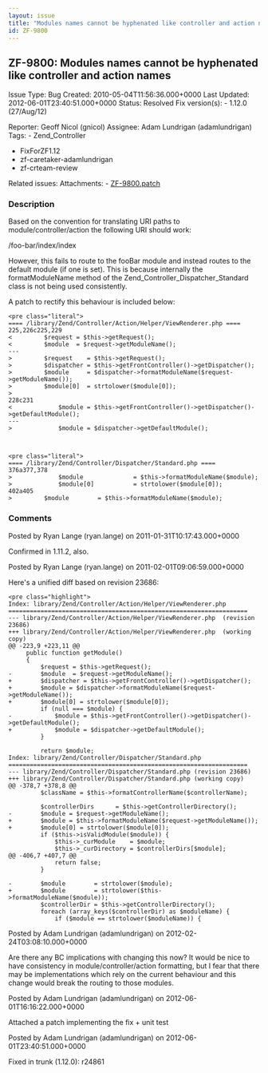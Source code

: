 ```yaml
---
layout: issue
title: "Modules names cannot be hyphenated like controller and action names"
id: ZF-9800
---
```


ZF-9800: Modules names cannot be hyphenated like controller and action names
----------------------------------------------------------------------------

 Issue Type: Bug Created: 2010-05-04T11:56:36.000+0000 Last Updated: 2012-06-01T23:40:51.000+0000 Status: Resolved Fix version(s): - 1.12.0 (27/Aug/12)
 
 Reporter:  Geoff Nicol (gnicol)  Assignee:  Adam Lundrigan (adamlundrigan)  Tags: - Zend\_Controller
- FixForZF1.12
- zf-caretaker-adamlundrigan
- zf-crteam-review
 
 Related issues: 
 Attachments: - [ZF-9800.patch](/issues/secure/attachment/15120/ZF-9800.patch)
 
### Description

Based on the convention for translating URI paths to module/controller/action the following URI should work:

/foo-bar/index/index

However, this fails to route to the fooBar module and instead routes to the default module (if one is set). This is because internally the formatModuleName method of the Zend\_Controller\_Dispatcher\_Standard class is not being used consistently.

A patch to rectify this behaviour is included below:

 
    <pre class="literal">
    ==== /library/Zend/Controller/Action/Helper/ViewRenderer.php ====
    225,226c225,229
    <         $request = $this->getRequest();
    <         $module  = $request->getModuleName();
    ---
    >         $request    = $this->getRequest();
    >         $dispatcher = $this->getFrontController()->getDispatcher();
    >         $module     = $dispatcher->formatModuleName($request->getModuleName());
    >         $module[0]  = strtolower($module[0]);
    >         
    228c231
    <             $module = $this->getFrontController()->getDispatcher()->getDefaultModule();
    ---
    >             $module = $dispatcher->getDefaultModule();


 
    <pre class="literal">
    ==== /library/Zend/Controller/Dispatcher/Standard.php ====
    376a377,378
    >             $module              = $this->formatModuleName($module);
    >             $module[0]           = strtolower($module[0]);
    402a405
    >         $module        = $this->formatModuleName($module);


 

 

### Comments

Posted by Ryan Lange (ryan.lange) on 2011-01-31T10:17:43.000+0000

Confirmed in 1.11.2, also.

 

 

Posted by Ryan Lange (ryan.lange) on 2011-02-01T09:06:59.000+0000

Here's a unified diff based on revision 23686:

 
    <pre class="highlight">
    Index: library/Zend/Controller/Action/Helper/ViewRenderer.php
    ===================================================================
    --- library/Zend/Controller/Action/Helper/ViewRenderer.php  (revision 23686)
    +++ library/Zend/Controller/Action/Helper/ViewRenderer.php  (working copy)
    @@ -223,9 +223,11 @@
         public function getModule()
         {
             $request = $this->getRequest();
    -        $module  = $request->getModuleName();
    +        $dispatcher = $this->getFrontController()->getDispatcher();
    +        $module = $dispatcher->formatModuleName($request->getModuleName());
    +        $module[0] = strtolower($module[0]);
             if (null === $module) {
    -            $module = $this->getFrontController()->getDispatcher()->getDefaultModule();
    +            $module = $dispatcher->getDefaultModule();
             }
     
             return $module;
    Index: library/Zend/Controller/Dispatcher/Standard.php
    ===================================================================
    --- library/Zend/Controller/Dispatcher/Standard.php (revision 23686)
    +++ library/Zend/Controller/Dispatcher/Standard.php (working copy)
    @@ -378,7 +378,8 @@
             $className = $this->formatControllerName($controllerName);
     
             $controllerDirs      = $this->getControllerDirectory();
    -        $module = $request->getModuleName();
    +        $module = $this->formatModuleName($request->getModuleName());
    +        $module[0] = strtolower($module[0]);
             if ($this->isValidModule($module)) {
                 $this->_curModule    = $module;
                 $this->_curDirectory = $controllerDirs[$module];
    @@ -406,7 +407,7 @@
                 return false;
             }
     
    -        $module        = strtolower($module);
    +        $module        = strtolower($this->formatModuleName($module));
             $controllerDir = $this->getControllerDirectory();
             foreach (array_keys($controllerDir) as $moduleName) {
                 if ($module == strtolower($moduleName)) {


 

 

Posted by Adam Lundrigan (adamlundrigan) on 2012-02-24T03:08:10.000+0000

Are there any BC implications with changing this now? It would be nice to have consistency in module/controller/action formatting, but I fear that there may be implementations which rely on the current behaviour and this change would break the routing to those modules.

 

 

Posted by Adam Lundrigan (adamlundrigan) on 2012-06-01T16:16:22.000+0000

Attached a patch implementing the fix + unit test

 

 

Posted by Adam Lundrigan (adamlundrigan) on 2012-06-01T23:40:51.000+0000

Fixed in trunk (1.12.0): r24861

 

 